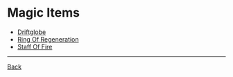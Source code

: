 # Magic Items
- [Driftglobe](Driftglobe.md)
- [Ring Of Regeneration](RingOfRegeneration.md)
- [Staff Of Fire](StaffOfFire.md)

---
[Back](../)